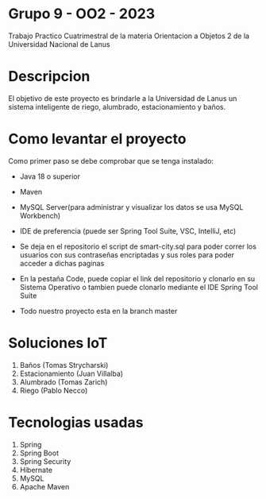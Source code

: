 # Grupo 9 - OO2 - 2023
Trabajo Practico Cuatrimestral de la materia Orientacion a Objetos 2 de la Universidad Nacional de Lanus

# Descripcion
El objetivo de este proyecto es brindarle a la Universidad de Lanus un sistema inteligente de riego, alumbrado,
estacionamiento y baños.

# Como levantar el proyecto
Como primer paso se debe comprobar que se tenga instalado:
- Java 18 o superior
- Maven 
- MySQL Server(para administrar y visualizar los datos se usa MySQL Workbench)
- IDE de preferencia (puede ser Spring Tool Suite, VSC, IntelliJ, etc)

- Se deja en el repositorio el script de smart-city.sql para poder correr los usuarios con sus contraseñas encriptadas 
y sus roles para poder acceder a dichas paginas

- En la pestaña Code, puede copiar el link del repositorio y clonarlo en su Sistema Operativo o tambien puede clonarlo
mediante el IDE Spring Tool Suite

- Todo nuestro proyecto esta en la branch master

# Soluciones IoT
1. Baños (Tomas Strycharski)
2. Estacionamiento (Juan Villalba)
3. Alumbrado (Tomas Zarich)
4. Riego (Pablo Necco)

# Tecnologias usadas
1. Spring
2. Spring Boot
3. Spring Security
4. Hibernate
5. MySQL
6. Apache Maven
